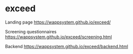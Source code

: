 # exceed
Landing page https://wappsystem.github.io/exceed/

Screening questionnaires https://wappsystem.github.io/exceed/screening.html

Backend https://wappsystem.github.io/exceed/backend.html

